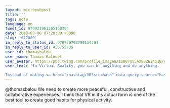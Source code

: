 ```yaml
---
layout: micropubpost
title: ''
tags: note
language: en
tweet_id: 970921961265168384
date: 2018-03-06 07:20:09 +0000
slug: '072009'
in_reply_to_status_id: 970770792790114304
in_reply_to_user_id: 456755735
user_id: thomasbalou
user_name: Thomas Balouet
user_avatar: https://pbs.twimg.com/profile_images/1108785542802624518/gi4oyLEC.png
user_text: 'In Virtual Reality, you can be anything and do anything.

Instead of making <a href="/hashtag/VR?src=hash" data-query-source="hashtag_click" class="twitter-hashtag pretty-link js-nav" dir="ltr"><s>#</s><b>VR</b></a> apps recreating violence and training people bad habits, why don''t we create unnatural environments showing wonders and uncovering the best parts of our users?<a href="https://t.co/wJFrbweCc2" rel="nofollow noopener" dir="ltr" data-expanded-url="https://twitter.com/kentbye/status/970766171766013952" class="twitter-timeline-link u-hidden" target="_blank" title="https://twitter.com/kentbye/status/970766171766013952"><span class="tco-ellipsis"></span><span class="invisible">https://</span><span class="js-display-url">twitter.com/kentbye/status</span><span class="invisible">/970766171766013952</span><span class="tco-ellipsis"><span class="invisible"> </span>…</span></a>'
---
```

@thomasbalou We need to create more peaceful, constructive and collaborative experiences. I think that VR in it's actual form is one of the best tool to create good habits for physical activity.
